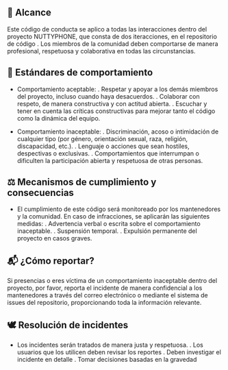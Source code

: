 ## 🌟 Alcance 
Este código de conducta se aplico a todas las interacciones dentro del proyecto NUTTYPHONE, que consta de dos iteracciones, en el repositorio de código . Los miembros de la comunidad deben comportarse de manera profesional, respetuosa y colaborativa en todas las circunstancias.


## 📝 Estándares de comportamiento
- Comportamiento aceptable:
   . Respetar y apoyar a los demás miembros del proyecto, incluso cuando haya desacuerdos.
   . Colaborar con respeto, de manera constructiva y con actitud abierta.
   . Escuchar y tener en cuenta las críticas constructivas para mejorar tanto el código como la dinámica del equipo.

- Comportamiento inaceptable:
   . Discriminación, acoso o intimidación de cualquier tipo (por género, orientación sexual, raza, religión, discapacidad, etc.).
   . Lenguaje o acciones que sean hostiles, despectivas o exclusivas.
   . Comportamientos que interrumpan o dificulten la participación abierta y respetuosa de otras personas.

## ⚖️ Mecanismos de cumplimiento y consecuencias 

- El cumplimiento de este código será monitoreado por los mantenedores y la comunidad. En caso de infracciones, se aplicarán las siguientes medidas:
   . Advertencia verbal o escrita sobre el comportamiento inaceptable.
   . Suspensión temporal. 
   . Expulsión permanente del proyecto en casos graves.
## 📬 ¿Cómo reportar?

   Si presencias o eres víctima de un comportamiento inaceptable dentro del proyecto, por favor, reporta el incidente de manera confidencial a los mantenedores a través del correo electrónico o mediante el sistema de issues del repositorio, proporcionando toda la información relevante.


## 🕊️ Resolución de incidentes

- Los incidentes serán tratados de manera justa y respetuosa. 
    . Los usuarios que los utilicen deben revisar los reportes 
    . Deben investigar el incidente en detalle 
    . Tomar decisiones basadas en la gravedad 
